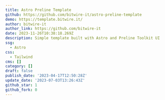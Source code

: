 ```yaml
---
title: Astro Preline Template
github: https://github.com/bitwire-it/astro-preline-template
demo: https://template.bitwire.it/
author: bitwire-it
author_link: https://github.com/bitwire-it
date: 2023-11-26T10:38:18.269Z
description: Simple template built with Astro and Preline Toolkit UI
ssg:
  - Astro
css:
  - Tailwind
cms: []
category: []
draft: false
publish_date: '2023-04-17T12:50:28Z'
update_date: '2023-07-03T13:26:43Z'
github_star: 1
github_fork: 0
---
```

